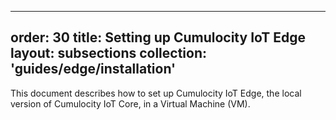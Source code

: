 
---
order: 30
title: Setting up Cumulocity IoT Edge
layout: subsections
collection: 'guides/edge/installation'
---

This document describes how to set up Cumulocity IoT Edge, the local version of Cumulocity IoT Core, in a Virtual Machine (VM).
